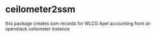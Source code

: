ceilometer2ssm
==============

this package creates ssm records for WLCG Apel accounting from an openstack ceilometer instance
